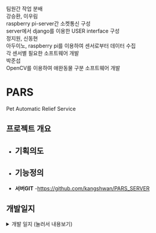 팀원간 작업 분배  
강승환, 이우림  
raspberry pi-server간 소켓통신 구성  
server에서 django를 이용한 USER interface 구성  
정지원, 신동현  
아두이노, raspberry pi를 이용하여 센서로부터 데이터 수집  
각 센서별 필요한 소프트웨어 개발  
박준섭  
OpenCV를 이용하여 애완동물 구분 소프트웨어 개발

# PARS
Pet Automatic Relief Service

<!-- <p align="center"><img src="" width=""></p> -->

## 프로젝트 개요
- __기획의도__
    - 
- __기능정의__
    - 
- __서버GIT__
    -https://github.com/kangshwan/PARS_SERVER

## 개발일지
<details>
<summary> 개발 일지  (눌러서 내용보기) </summary>
<div markdown="1">

## 👩🏽‍💻 6월 11일 (목)
#### To Do
- 깃허브 환경 설정
- Raspberry pi port forwarding
- AWS 서버 파기
- OpenCV를 위한 개발환경 구성
- README.md 페이지 작성
- git remote repo2개 연결하는것 찾아보기
<br>

## 👩🏽‍💻 6월 12일 (금)
#### To Do
- OpenCV를 위한 개발환경 구성
- git remote repo2개 연결하는것 찾아보기
#### Complete
>kang
- 깃허브 환경 설정
- 포트포워딩
- README.md 작성(지속적인 update 예정)
- AWS 서버 생성
<br>

## 👩🏽‍💻 6월 13일 (토)
#### To Do
- OpenCV를 위한 개발환경 구성
- git remote repo2개 연결하는것 찾아보기
- roadcell 2개 동시 제어 방법 찾아보기
- motor를 이용한 사료, 물 통로 on/off 방법 찾아보기
- roadcell에 조건문을 추가하여 효율적인 관리방법 찾아보기
#### Complete
>kang
- git push할 경우 username입력 자동화
>jiwon
- raspberrypi에 roadcell module(aduino)를 연결하여 제어
<br>
## 참고 자료
<!-- - []() -->

